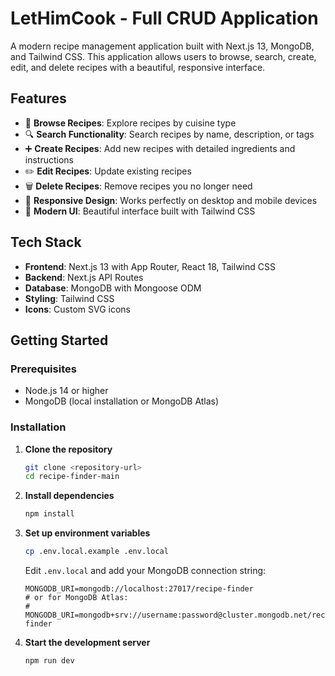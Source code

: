 # LetHimCook - Full CRUD Application

A modern recipe management application built with Next.js 13, MongoDB, and Tailwind CSS. This application allows users to browse, search, create, edit, and delete recipes with a beautiful, responsive interface.

## Features

- 🍳 **Browse Recipes**: Explore recipes by cuisine type
- 🔍 **Search Functionality**: Search recipes by name, description, or tags
- ➕ **Create Recipes**: Add new recipes with detailed ingredients and instructions
- ✏️ **Edit Recipes**: Update existing recipes
- 🗑️ **Delete Recipes**: Remove recipes you no longer need
- 📱 **Responsive Design**: Works perfectly on desktop and mobile devices
- 🎨 **Modern UI**: Beautiful interface built with Tailwind CSS

## Tech Stack

- **Frontend**: Next.js 13 with App Router, React 18, Tailwind CSS
- **Backend**: Next.js API Routes
- **Database**: MongoDB with Mongoose ODM
- **Styling**: Tailwind CSS
- **Icons**: Custom SVG icons

## Getting Started

### Prerequisites

- Node.js 14 or higher
- MongoDB (local installation or MongoDB Atlas)

### Installation

1. **Clone the repository**
   ```bash
   git clone <repository-url>
   cd recipe-finder-main
   ```

2. **Install dependencies**
   ```bash
   npm install
   ```

3. **Set up environment variables**
   ```bash
   cp .env.local.example .env.local
   ```
   
   Edit `.env.local` and add your MongoDB connection string:
   ```env
   MONGODB_URI=mongodb://localhost:27017/recipe-finder
   # or for MongoDB Atlas:
   # MONGODB_URI=mongodb+srv://username:password@cluster.mongodb.net/recipe-finder
   ```


5. **Start the development server**
   ```bash
   npm run dev
   ```
